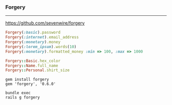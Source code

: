 ### Forgery
---
https://github.com/sevenwire/forgery

```ruby
Forgery(:basic).password
Forgery(:internet).email_address
Forgery(:monetary).money
Forgery(:lorem_ipsum).words(10)
Forgery(:monetary).formatted_money :min => 100, :max => 1000

Forgery::Basic.hex_color
Forgery::Name.full_name
Forgery::Personal.shirt_size


```

```
gem install forgery
gem 'forgery', '0.6.0'

bundle exec
rails g forgery

```



```
```


